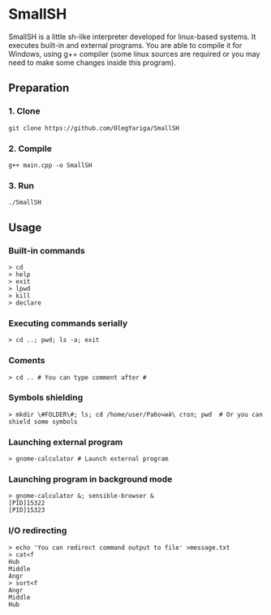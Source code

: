 # SmallSH
SmallSH is a little sh-like interpreter developed for linux-based systems. It executes built-in and external programs. You are able to compile it for Windows, using g++ compiler (some linux sources are required or you may need to make some changes inside this program).
## Preparation
### 1. Clone
	git clone https://github.com/OlegYariga/SmallSH

### 2. Compile
    g++ main.cpp -o SmallSH

### 3. Run
    ./SmallSH

## Usage

### Built-in commands
	> cd
	> help
	> exit
	> lpwd
	> kill
	> declare

### Executing commands serially 
	> cd ..; pwd; ls -a; exit

### Coments
	> cd .. # You can type comment after #

### Symbols shielding
	> mkdir \#FOLDER\#; ls; cd /home/user/Рабочий\ стол; pwd  # Or you can shield some symbols

### Launching external program
	> gnome-calculator # Launch external program

### Launching program in background mode
	> gnome-calculator &; sensible-browser &
	[PID]15322
	[PID]15323

### I/O redirecting
	> echo 'You can redirect command output to file' >message.txt
	> cat<f
	Hub
	Middle
	Angr
	> sort<f
	Angr
	Middle
	Hub


